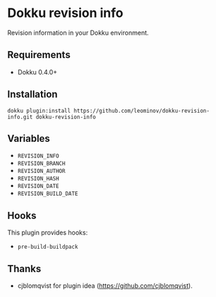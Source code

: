 # Dokku revision info

Revision information in your Dokku environment.

## Requirements

* Dokku 0.4.0+

## Installation

```
dokku plugin:install https://github.com/leominov/dokku-revision-info.git dokku-revision-info
```

## Variables

* `REVISION_INFO`
* `REVISION_BRANCH`
* `REVISION_AUTHOR`
* `REVISION_HASH`
* `REVISION_DATE`
* `REVISION_BUILD_DATE`

## Hooks

This plugin provides hooks:

* `pre-build-buildpack`

## Thanks

* cjblomqvist for plugin idea (https://github.com/cjblomqvist).
